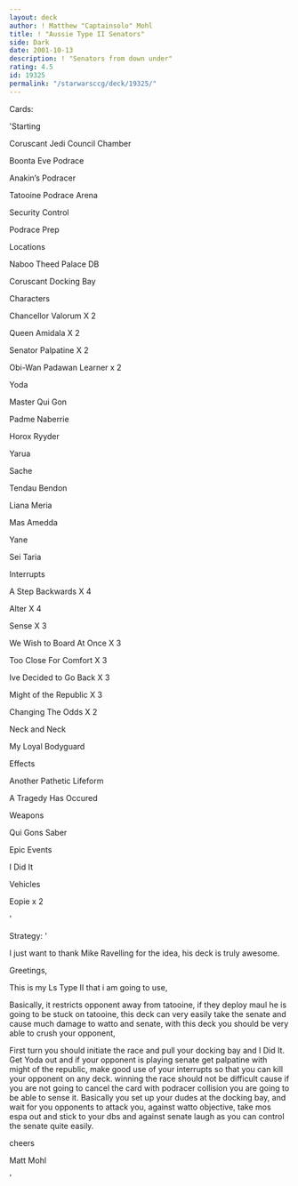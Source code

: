 ```yaml
---
layout: deck
author: ! Matthew "Captainsolo" Mohl
title: ! "Aussie Type II Senators"
side: Dark
date: 2001-10-13
description: ! "Senators from down under"
rating: 4.5
id: 19325
permalink: "/starwarsccg/deck/19325/"
---
```

Cards: 

'Starting

Coruscant Jedi Council Chamber 

Boonta Eve Podrace 

Anakin&#8217;s Podracer 

Tatooine Podrace Arena 

Security Control 

Podrace Prep 



Locations

Naboo Theed Palace DB 

Coruscant Docking Bay 



Characters

Chancellor Valorum X 2 

Queen Amidala X 2 

Senator Palpatine X 2 

Obi-Wan Padawan Learner x 2

Yoda 

Master Qui Gon 

Padme Naberrie 

Horox Ryyder 

Yarua 

Sache 

Tendau Bendon 

Liana Meria 

Mas Amedda 

Yane 

Sei Taria 


Interrupts

A Step Backwards X 4 

Alter X 4

Sense X 3

We Wish to Board At Once X 3

Too Close For Comfort X 3

Ive Decided to Go Back X 3

Might of the Republic X 3 

Changing The Odds X 2 

Neck and Neck 

My Loyal Bodyguard 


Effects 

Another Pathetic Lifeform 

A Tragedy Has Occured 



Weapons

Qui Gons Saber


Epic Events

I Did It 


Vehicles

Eopie x 2

'

Strategy: '

I just want to thank Mike Ravelling for the idea, his deck is truly awesome.

Greetings,

This is my Ls Type II that i am going to use,

Basically, it restricts opponent away from tatooine, if they deploy maul he is going to be stuck on tatooine, this deck can very easily take the senate and cause much damage to watto and senate, with this deck you should be very able to crush your opponent,


First turn you should initiate the race and pull your docking bay and I Did It. Get Yoda out and if your opponent is playing senate get palpatine with might of the republic, make good use of your interrupts so that you can kill your opponent on any deck. winning the race should not be difficult cause if you are not going to cancel the card with podracer collision you are going to be able to sense it. Basically you set up your dudes at the docking bay, and wait for you opponents to attack you, against watto objective, take mos espa out and stick to your dbs and against senate laugh as you can control the senate quite easily. 


cheers

Matt Mohl

'
